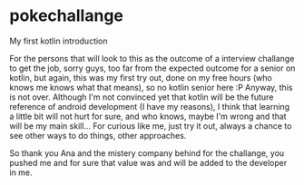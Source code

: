 # pokechallange

My first kotlin introduction

For the persons that will look to this as the outcome of a interview challange to get the job, sorry guys, too far from the expected outcome for a senior on kotlin, but again, this was my first try out, done on my free hours (who knows me knows what that means), so no kotlin senior here :P
Anyway, this is not over. Although I'm not convinced yet that kotlin will be the future reference of android development (I have my reasons), I think that learning a little bit will not hurt for sure, and who knows, maybe I'm wrong and that will be my main skill...
For curious like me, just try it out, always a chance to see other ways to do things, other approaches.

So thank you Ana and the mistery company behind for the challange, you pushed me and for sure that value was and will be added to the developer in me.
